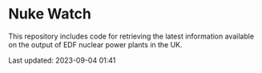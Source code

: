 # Nuke Watch

This repository includes code for retrieving the latest information available on the output of EDF nuclear power plants in the UK.

Last updated: 2023-09-04 01:41